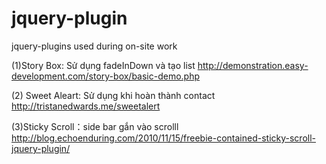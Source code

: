 # jquery-plugin
jquery-plugins used during on-site work

(1)Story Box: Sử dụng fadeInDown và tạo list
http://demonstration.easy-development.com/story-box/basic-demo.php

(2) Sweet Aleart: Sử dụng khi hoàn thành contact 
http://tristanedwards.me/sweetalert

(3)Sticky Scroll：side bar gắn vào scrolll
http://blog.echoenduring.com/2010/11/15/freebie-contained-sticky-scroll-jquery-plugin/


